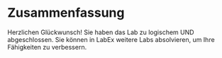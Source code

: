# Zusammenfassung

Herzlichen Glückwunsch! Sie haben das Lab zu logischem UND abgeschlossen. Sie können in LabEx weitere Labs absolvieren, um Ihre Fähigkeiten zu verbessern.
